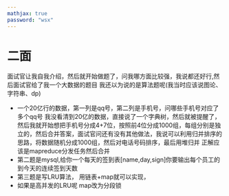 ```yaml
---
mathjax: true
password: "wsx"
---
```


# 二面
 面试官让我自我介绍，然后就开始做题了，问我哪方面比较强，我说都还好行,然后面试官给了我一个大数据的题目
 我还以为说的是算法题呢(我当时应该说图论、字符串、dp)
- 一个20亿行的数据，第一列是qq号，第二列是手机号，问哪些手机号对应了多个qq号
 我没看清到20亿的数据，直接说了一个字典树，然后就被提醒了，然后我就开始想把手机号分成4+7位，按照前4位分成1000组，每组分别是独立的，然后合并答案，面试官问还有没有其他做法，我说可以利用归并排序的思路，将数据随机分成1000组，然后对电话号码排序，最后用堆归并
 正解应该是mapreduce分发任务然后合并
- 第二题是mysql,给你一个每天的签到表[name,day,sign]你要输出每个员工的到今天的连续签到天数
- 第三题是写LRU算法，
 用链表+map就可以实现，
- 如果是高并发的LRU呢
 map改为分段锁

